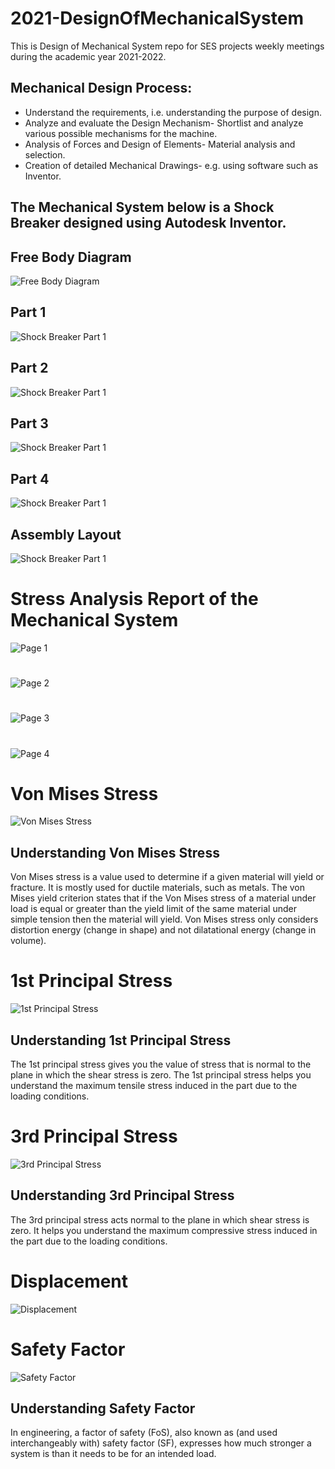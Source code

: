 # 2021-DesignOfMechanicalSystem
This is Design of Mechanical System repo for SES projects weekly meetings during the academic year 2021-2022.

## Mechanical Design Process:
* Understand the requirements, i.e. understanding the purpose of design.
* Analyze and evaluate the Design Mechanism- Shortlist and analyze various possible mechanisms for the machine.
* Analysis of Forces and Design of Elements- Material analysis and selection.
* Creation of detailed Mechanical Drawings- e.g. using software such as Inventor.


## The Mechanical System below is a Shock Breaker designed using Autodesk Inventor.

## Free Body Diagram
![Free Body Diagram](https://github.com/JKUATSES/2021-DesignMechanicalSystem/blob/main/FBD.png)

## Part 1
![Shock Breaker Part 1](https://github.com/JKUATSES/2021-DesignMechanicalSystem/blob/main/Part%20Images/Part1.bmp)

## Part 2
![Shock Breaker Part 1](https://github.com/JKUATSES/2021-DesignMechanicalSystem/blob/main/Part%20Images/Part2.bmp)

## Part 3
![Shock Breaker Part 1](https://github.com/JKUATSES/2021-DesignMechanicalSystem/blob/main/Part%20Images/Part3.bmp)

## Part 4
![Shock Breaker Part 1](https://github.com/JKUATSES/2021-DesignMechanicalSystem/blob/main/Part%20Images/Part4.bmp)

## Assembly Layout
![Shock Breaker Part 1](https://github.com/JKUATSES/2021-DesignMechanicalSystem/blob/main/Part%20Images/Assembly1.bmp)

# Stress Analysis Report of the Mechanical System

![Page 1](https://github.com/JKUATSES/2021-DesignMechanicalSystem/blob/main/Stress%20Analysis%20Report%20Document/Page%201.JPG)
#
![Page 2](https://github.com/JKUATSES/2021-DesignMechanicalSystem/blob/main/Stress%20Analysis%20Report%20Document/Page%202.JPG)
#
![Page 3](https://github.com/JKUATSES/2021-DesignMechanicalSystem/blob/main/Stress%20Analysis%20Report%20Document/Page%203.JPG)
#
![Page 4](https://github.com/JKUATSES/2021-DesignMechanicalSystem/blob/main/Stress%20Analysis%20Report%20Document/Page%204.JPG)
##

# Von Mises Stress
![Von Mises Stress](https://github.com/JKUATSES/2021-DesignMechanicalSystem/blob/main/Stress%20Analysis%20Report/Von%20Mises%20Stress.png)

## Understanding Von Mises Stress
Von Mises stress is a value used to determine if a given material will yield or fracture. It is mostly used for ductile materials, such as metals. The von Mises yield criterion states that if the Von Mises stress of a material under load is equal or greater than the yield limit of the same material under simple tension then the material will yield. Von Mises stress only considers distortion energy (change in shape) and not dilatational energy (change in volume).
##

# 1st Principal Stress
![1st Principal Stress](https://github.com/JKUATSES/2021-DesignMechanicalSystem/blob/main/Stress%20Analysis%20Report/1st%20Principal%20Stress.png)

## Understanding 1st Principal Stress
The 1st principal stress gives you the value of stress that is normal to the plane in which the shear stress is zero. The 1st principal stress helps you understand the maximum tensile stress induced in the part due to the loading conditions.
##

# 3rd Principal Stress
![3rd Principal Stress](https://github.com/JKUATSES/2021-DesignMechanicalSystem/blob/main/Stress%20Analysis%20Report/3rd%20Principal%20Stress.png)

## Understanding 3rd Principal Stress
The 3rd principal stress acts normal to the plane in which shear stress is zero. It helps you understand the maximum compressive stress induced in the part due to the loading conditions.
##

# Displacement
![Displacement](https://github.com/JKUATSES/2021-DesignMechanicalSystem/blob/main/Stress%20Analysis%20Report/Displacement.png)

# Safety Factor
![Safety Factor](https://github.com/JKUATSES/2021-DesignMechanicalSystem/blob/main/Stress%20Analysis%20Report/Safety%20Factor.png)

## Understanding Safety Factor
In engineering, a factor of safety (FoS), also known as (and used interchangeably with) safety factor (SF), expresses how much stronger a system is than it needs to be for an intended load.
##


